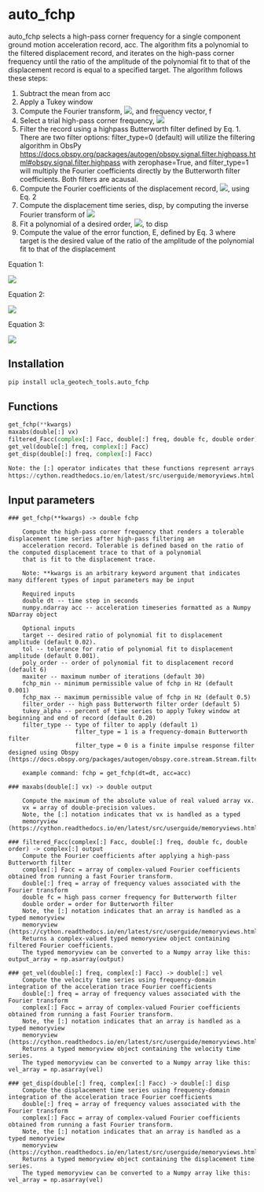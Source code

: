 # auto_fchp

auto_fchp selects a high-pass corner frequency for a single component ground motion acceleration record, acc. The algorithm fits a polynomial to the filtered displacement record, and iterates on the high-pass corner frequency until the ratio of the amplitude of the polynomial fit to that of the displacement record is equal to a specified target. The algorithm follows these steps:

1.	Subtract the mean from acc
2.	Apply a Tukey window 
3.	Compute the Fourier transform, <img src="https://render.githubusercontent.com/render/math?math=F_{acc}">, and frequency vector, f
4.	Select a trial high-pass corner frequency, <img src="https://render.githubusercontent.com/render/math?math=\hat{f}_{chp}">
5.	Filter the record using a highpass Butterworth filter defined by Eq. 1. There are two filter options: filter_type=0 (default) will utilize the filtering algorithm in ObsPy https://docs.obspy.org/packages/autogen/obspy.signal.filter.highpass.html#obspy.signal.filter.highpass with zerophase=True, and filter_type=1 will multiply the Fourier coefficients directly by the Butterworth filter coefficients. Both filters are acausal.
6.	Compute the Fourier coefficients of the displacement record, <img src="https://render.githubusercontent.com/render/math?math=F_{disp}">, using Eq. 2
7.	Compute the displacement time series, disp, by computing the inverse Fourier transform of <img src="https://render.githubusercontent.com/render/math?math=F_{disp}">
8.	Fit a polynomial of a desired order, <img src="https://render.githubusercontent.com/render/math?math=disp_{fit}">, to disp
9.	Compute the value of the error function, E, defined by Eq. 3 where target is the desired value of the ratio of the amplitude of the polynomial fit to that of the displacement

Equation 1:  
  
<img src="https://render.githubusercontent.com/render/math?math=filter_u = \frac{1}{\sqrt{1+\left(\frac{\hat{f}_{chp}}{f_u}\right)^{2\cdot order}}}">

Equation 2:  
  
<img src="https://render.githubusercontent.com/render/math?math=Fdisp_u = \frac{Facc_u \cdot filter_u}{-\left(2\pi f_u\right)^2}"> 

Equation 3:  
  
<img src="https://render.githubusercontent.com/render/math?math=E = \frac{\left|disp_{fit}\right|}{\left|disp\right|} - target">  

## Installation  
```python
pip install ucla_geotech_tools.auto_fchp
```

## Functions
```python
get_fchp(**kwargs)
maxabs(double[:] vx)
filtered_Facc(complex[:] Facc, double[:] freq, double fc, double order)
get_vel(double[:] freq, complex[:] Facc)
get_disp(double[:] freq, complex[:] Facc)

Note: the [:] operator indicates that these functions represent arrays using typed memoryview objects for efficiency.
https://cython.readthedocs.io/en/latest/src/userguide/memoryviews.html
```

## Input parameters
```
### get_fchp(**kwargs) -> double fchp

    Compute the high-pass corner frequency that renders a tolerable displacement time series after high-pass filtering an
    acceleration record. Tolerable is defined based on the ratio of the computed displacement trace to that of a polynomial
    that is fit to the displacement trace.
    
    Note: **kwargs is an arbitrary keyword argument that indicates many different types of input parameters may be input
    
    Required inputs
    double dt -- time step in seconds
    numpy.ndarray acc -- acceleration timeseries formatted as a Numpy NDarray object
    
    Optional inputs
    target -- desired ratio of polynomial fit to displacement amplitude (default 0.02).
    tol -- tolerance for ratio of polynomial fit to displacement amplitude (default 0.001).
    poly_order -- order of polynomial fit to displacement record (default 6)
    maxiter -- maximum number of iterations (default 30)
    fchp_min -- minimum permissible value of fchp in Hz (default 0.001)
    fchp_max -- maximum permissible value of fchp in Hz (default 0.5)
    filter_order -- high pass Butterworth filter order (default 5)
    tukey_alpha -- percent of time series to apply Tukey window at beginning and end of record (default 0.20)
    filter_type -- type of filter to apply (default 1)
                   filter_type = 1 is a frequency-domain Butterworth filter
                   filter_type = 0 is a finite impulse response filter designed using Obspy  (https://docs.obspy.org/packages/autogen/obspy.core.stream.Stream.filter.html)
    
    example command: fchp = get_fchp(dt=dt, acc=acc)

### maxabs(double[:] vx) -> double output

    Compute the maximum of the absolute value of real valued array vx.
    vx = array of double-precision values.
    Note, the [:] notation indicates that vx is handled as a typed 
    memoryview (https://cython.readthedocs.io/en/latest/src/userguide/memoryviews.html).

### filtered_Facc(complex[:] Facc, double[:] freq, double fc, double order) -> complex[:] output
    Compute the Fourier coefficients after applying a high-pass Butterworth filter
    complex[:] Facc = array of complex-valued Fourier coefficients obtained from running a fast Fourier transform.
    double[:] freq = array of frequency values associated with the Fourier transform
    double fc = high pass corner frequency for Butterworth filter
    double order = order for Butterworth filter
    Note, the [:] notation indicates that an array is handled as a typed memoryview
    memoryview (https://cython.readthedocs.io/en/latest/src/userguide/memoryviews.html).
    Returns a complex-valued typed memoryview object containing filtered Fourier coefficients.
    The typed memoryview can be converted to a Numpy array like this: output_array = np.asarray(output)

### get_vel(double[:] freq, complex[:] Facc) -> double[:] vel 
    Compute the velocity time series using frequency-domain integration of the acceleration trace Fourier coefficients
    double[:] freq = array of frequency values associated with the Fourier transform
    complex[:] Facc = array of complex-valued Fourier coefficients obtained from running a fast Fourier transform.
    Note, the [:] notation indicates that an array is handled as a typed memoryview
    memoryview (https://cython.readthedocs.io/en/latest/src/userguide/memoryviews.html).
    Returns a typed memoryview object containing the velocity time series.
    The typed memoryview can be converted to a Numpy array like this: vel_array = np.asarray(vel)

### get_disp(double[:] freq, complex[:] Facc) -> double[:] disp
    Compute the displacement time series using frequency-domain integration of the acceleration trace Fourier coefficients
    double[:] freq = array of frequency values associated with the Fourier transform
    complex[:] Facc = array of complex-valued Fourier coefficients obtained from running a fast Fourier transform.
    Note, the [:] notation indicates that an array is handled as a typed memoryview
    memoryview (https://cython.readthedocs.io/en/latest/src/userguide/memoryviews.html).
    Returns a typed memoryview object containing the displacement time series.
    The typed memoryview can be converted to a Numpy array like this: vel_array = np.asarray(vel)
```
